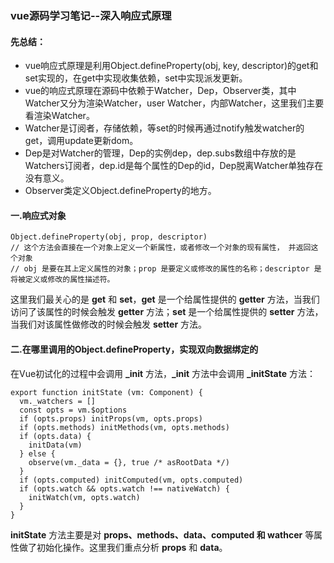 ### vue源码学习笔记--深入响应式原理
#### 先总结：
+ vue响应式原理是利用Object.defineProperty(obj, key, descriptor)的get和set实现的，在get中实现收集依赖，set中实现派发更新。  
+ vue的响应式原理在源码中依赖于Watcher，Dep，Observer类，其中Watcher又分为渲染Watcher，user Watcher，内部Watcher，这里我们主要看渲染Watcher。  
+ Watcher是订阅者，存储依赖，等set的时候再通过notify触发watcher的get，调用update更新dom。  
+ Dep是对Watcher的管理，Dep的实例dep，dep.subs数组中存放的是Watchers订阅者，dep.id是每个属性的Dep的id，Dep脱离Watcher单独存在没有意义。  
+ Observer类定义Object.defineProperty的地方。  
#### 一.响应式对象
```
Object.defineProperty(obj, prop, descriptor)
// 这个方法会直接在一个对象上定义一个新属性，或者修改一个对象的现有属性， 并返回这个对象
// obj 是要在其上定义属性的对象；prop 是要定义或修改的属性的名称；descriptor 是将被定义或修改的属性描述符。
```
这里我们最关心的是 **get** 和 **set**，**get** 是一个给属性提供的 **getter** 方法，当我们访问了该属性的时候会触发 **getter** 方法；**set** 是一个给属性提供的 **setter** 方法，当我们对该属性做修改的时候会触发 **setter** 方法。
#### 二.在哪里调用的Object.defineProperty，实现双向数据绑定的
在Vue初试化的过程中会调用 **_init** 方法，**_init** 方法中会调用 **_initState** 方法：
```
export function initState (vm: Component) {
  vm._watchers = []
  const opts = vm.$options
  if (opts.props) initProps(vm, opts.props)
  if (opts.methods) initMethods(vm, opts.methods)
  if (opts.data) {
    initData(vm)
  } else {
    observe(vm._data = {}, true /* asRootData */)
  }
  if (opts.computed) initComputed(vm, opts.computed)
  if (opts.watch && opts.watch !== nativeWatch) {
    initWatch(vm, opts.watch)
  }
}
```
**initState** 方法主要是对 **props、methods、data、computed 和 wathcer** 等属性做了初始化操作。这里我们重点分析 **props** 和 **data**。  




